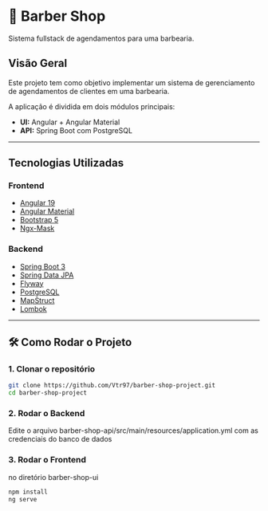 # 💈 Barber Shop

Sistema fullstack de agendamentos para uma barbearia.

##  Visão Geral

Este projeto tem como objetivo implementar um sistema de  gerenciamento de agendamentos de clientes em uma barbearia.

A aplicação é dividida em dois módulos principais:

- **UI:** Angular + Angular Material  
- **API:** Spring Boot com PostgreSQL

---

##  Tecnologias Utilizadas

### Frontend

- [Angular 19](https://angular.io/)
- [Angular Material](https://material.angular.io/)
- [Bootstrap 5](https://getbootstrap.com/)
- [Ngx-Mask](https://www.npmjs.com/package/ngx-mask)

### Backend

- [Spring Boot 3](https://spring.io/projects/spring-boot)
- [Spring Data JPA](https://spring.io/projects/spring-data-jpa)
- [Flyway](https://flywaydb.org/)
- [PostgreSQL](https://www.postgresql.org/)
- [MapStruct](https://mapstruct.org/)
- [Lombok](https://projectlombok.org/)

---


## 🛠️ Como Rodar o Projeto

### 1. Clonar o repositório

```bash
git clone https://github.com/Vtr97/barber-shop-project.git
cd barber-shop-project
```
### 2. Rodar o Backend
Edite o arquivo barber-shop-api/src/main/resources/application.yml
com as credenciais do banco de dados

### 3. Rodar o Frontend
no diretório barber-shop-ui 
```bash
npm install
ng serve
```
